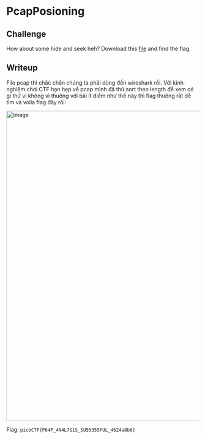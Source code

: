 # **PcapPosioning**
## **Challenge**
How about some hide and seek heh?
Download this [file]() and find the flag.
## **Writeup**
File pcap thì chắc chắn chúng ta phải dùng đến wireshark rồi. Với kinh nghiệm chơi CTF hạn hẹp về pcap mình đã thử sort theo length để xem có gì thứ vị không vì thường với bài ít điểm như thế này thì flag thường rât dễ tìm và voila flag đây rồi:

<img width="809" alt="image" src="https://user-images.githubusercontent.com/42516564/228844918-11cf1698-3a3b-483b-b1e3-d5b12a7dd6d8.png">

Flag: `picoCTF{P64P_4N4L7S1S_SU55355FUL_4624a8b6}`
